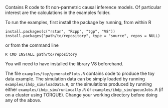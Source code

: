 Contains R code to fit non-parmetric causal inference models. Of particular interest are the calculations in the examples folder.

To run the examples, first install the package by running, from within R

```
install.packages(c("rstan", "Rcpp", "tgp", "V8"))
install.packages("path/to/repository", type = "source", repos = NULL)
```

or from the command line

    R CMD INSTALL path/to/repository

You will need to have installed the library V8 beforehand.


The file `examples/toy/generatePlots.R` contains code to produce the toy data example. The simulation data can be simply loaded by running `examples/ihdp_sim/loadData.R`, or the simulations produced by running either `examples/ihdp_sim/runLocally.R` or `examples/ihdp_sim/queueJobs.R` (if on a cluster using TORQUE). Change your working directory before doing any of the above.

